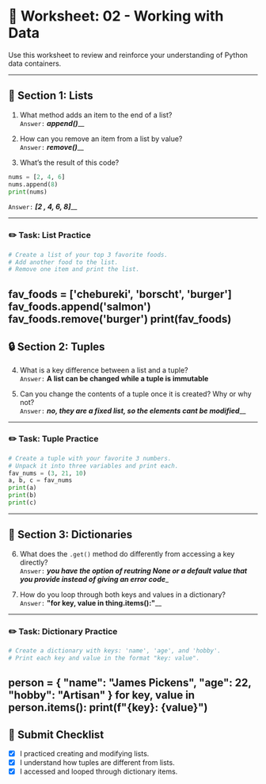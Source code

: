 # 📝 Worksheet: 02 - Working with Data

Use this worksheet to review and reinforce your understanding of Python data containers.

---

## 🧠 Section 1: Lists

1. What method adds an item to the end of a list?  
   `Answer:` _____________append()_______________

2. How can you remove an item from a list by value?  
   `Answer:` _____________remove()_______________

3. What’s the result of this code?

```python
nums = [2, 4, 6]
nums.append(8)
print(nums)
```

   `Answer:` _______[2 , 4, 6, 8]_________

---

### ✏️ Task: List Practice

```python
# Create a list of your top 3 favorite foods.
# Add another food to the list.
# Remove one item and print the list.
```
fav_foods = ['chebureki', 'borscht', 'burger']
fav_foods.append('salmon')
fav_foods.remove('burger')
print(fav_foods)
---

## 🔒 Section 2: Tuples

4. What is a key difference between a list and a tuple?  
   `Answer:` ____________A list can be changed while a tuple is immutable____________

5. Can you change the contents of a tuple once it is created? Why or why not?  
   `Answer:` ___________no, they are a fixed list, so the elements cant be modified_____________

---

### ✏️ Task: Tuple Practice

```python
# Create a tuple with your favorite 3 numbers.
# Unpack it into three variables and print each.
fav_nums = (3, 21, 10)
a, b, c = fav_nums
print(a)
print(b)
print(c)
```

---

## 🔑 Section 3: Dictionaries

6. What does the `.get()` method do differently from accessing a key directly?  
   `Answer:` _______you have the option of reutring None or a default value that you provide instead of giving an error code________

7. How do you loop through both keys and values in a dictionary?  
   `Answer:` ________"for key, value in thing.items():"__________

---

### ✏️ Task: Dictionary Practice

```python
# Create a dictionary with keys: 'name', 'age', and 'hobby'.
# Print each key and value in the format "key: value".
```
person = {
   "name": "James Pickens",
   "age": 22,
   "hobby": "Artisan"
}
for key, value in person.items():
   print(f"{key}: {value}")
---

## 🧾 Submit Checklist

- [x] I practiced creating and modifying lists.
- [x] I understand how tuples are different from lists.
- [x] I accessed and looped through dictionary items.
